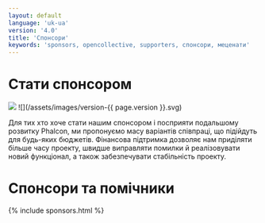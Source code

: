 ```yaml
---
layout: default
language: 'uk-ua'
version: '4.0'
title: 'Спонсори'
keywords: 'sponsors, opencollective, supporters, спонсори, меценати'
---
```


# Стати спонсором

![](/assets/images/document-status-stable-success.svg) ![](/assets/images/version-{{ page.version }}.svg)

Для тих хто хоче стати нашим спонсором і посприяти подальшому розвитку Phalcon, ми пропонуємо масу варіантів співпраці, що підійдуть для будь-яких бюджетів. Фінансова підтримка дозволяє нам приділяти більше часу проекту, швидше виправляти помилки й реалізовувати новий функціонал, а також забезпечувати стабільність проекту.

# Спонсори та помічники

{% include sponsors.html %}
